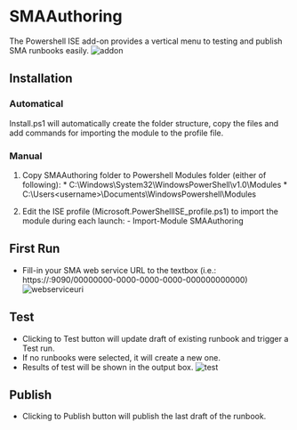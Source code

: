 # SMAAuthoring
The Powershell ISE add-on provides a vertical menu to testing and publish SMA runbooks easily.
![addon](https://cloud.githubusercontent.com/assets/46500/13207868/29339696-d8d9-11e5-8959-9a391f7666bb.png)

## Installation
### Automatical
  Install.ps1 will automatically create the folder structure, copy the files and add commands for importing the module to the profile file.
  
### Manual
  1. Copy SMAAuthoring folder to Powershell Modules folder (either of following): 
    * C:\Windows\System32\WindowsPowerShell\v1.0\Modules
    * C:\Users\<username>\Documents\WindowsPowershell\Modules
  
  2. Edit the ISE profile (Microsoft.PowerShellISE_profile.ps1) to import the module during each launch:
    - Import-Module SMAAuthoring
  
## First Run
 * Fill-in your SMA web service URL to the textbox (i.e.: https://<hostname>:9090/00000000-0000-0000-0000-000000000000) ![webserviceuri](https://cloud.githubusercontent.com/assets/46500/13207974/0540ffb6-d8da-11e5-902a-643ba95e06b2.png)

## Test
 * Clicking to Test button will update draft of existing runbook and trigger a Test run.
 * If no runbooks were selected, it will create a new one.
 * Results of test will be shown in the output box.    ![test](https://cloud.githubusercontent.com/assets/46500/13207973/053a333e-d8da-11e5-8bd9-744bfb7cce69.png)
 
## Publish
 * Clicking to Publish button will publish the last draft of the runbook.

